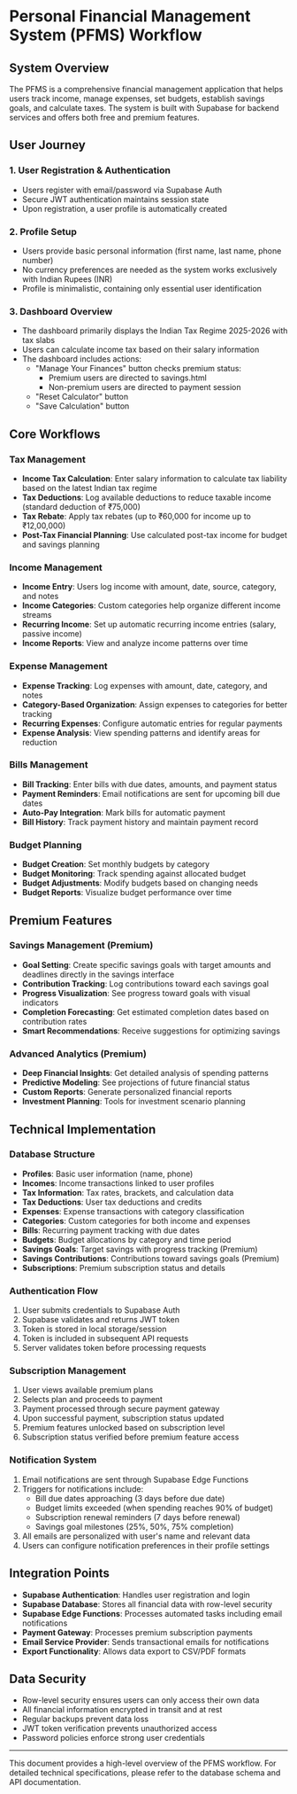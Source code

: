 # Personal Financial Management System (PFMS) Workflow

## System Overview

The PFMS is a comprehensive financial management application that helps users track income, manage expenses, set budgets, establish savings goals, and calculate taxes. The system is built with Supabase for backend services and offers both free and premium features.

## User Journey

### 1. User Registration & Authentication

- Users register with email/password via Supabase Auth
- Secure JWT authentication maintains session state
- Upon registration, a user profile is automatically created

### 2. Profile Setup

- Users provide basic personal information (first name, last name, phone number)
- No currency preferences are needed as the system works exclusively with Indian Rupees (INR)
- Profile is minimalistic, containing only essential user identification

### 3. Dashboard Overview

- The dashboard primarily displays the Indian Tax Regime 2025-2026 with tax slabs
- Users can calculate income tax based on their salary information
- The dashboard includes actions:
  - "Manage Your Finances" button checks premium status:
    - Premium users are directed to savings.html
    - Non-premium users are directed to payment session
  - "Reset Calculator" button
  - "Save Calculation" button

## Core Workflows

### Tax Management

- **Income Tax Calculation**: Enter salary information to calculate tax liability based on the latest Indian tax regime
- **Tax Deductions**: Log available deductions to reduce taxable income (standard deduction of ₹75,000)
- **Tax Rebate**: Apply tax rebates (up to ₹60,000 for income up to ₹12,00,000)
- **Post-Tax Financial Planning**: Use calculated post-tax income for budget and savings planning

### Income Management

- **Income Entry**: Users log income with amount, date, source, category, and notes
- **Income Categories**: Custom categories help organize different income streams
- **Recurring Income**: Set up automatic recurring income entries (salary, passive income)
- **Income Reports**: View and analyze income patterns over time

### Expense Management

- **Expense Tracking**: Log expenses with amount, date, category, and notes
- **Category-Based Organization**: Assign expenses to categories for better tracking
- **Recurring Expenses**: Configure automatic entries for regular payments
- **Expense Analysis**: View spending patterns and identify areas for reduction

### Bills Management

- **Bill Tracking**: Enter bills with due dates, amounts, and payment status
- **Payment Reminders**: Email notifications are sent for upcoming bill due dates
- **Auto-Pay Integration**: Mark bills for automatic payment
- **Bill History**: Track payment history and maintain payment record

### Budget Planning

- **Budget Creation**: Set monthly budgets by category
- **Budget Monitoring**: Track spending against allocated budget
- **Budget Adjustments**: Modify budgets based on changing needs
- **Budget Reports**: Visualize budget performance over time

## Premium Features

### Savings Management (Premium)

- **Goal Setting**: Create specific savings goals with target amounts and deadlines directly in the savings interface
- **Contribution Tracking**: Log contributions toward each savings goal
- **Progress Visualization**: See progress toward goals with visual indicators
- **Completion Forecasting**: Get estimated completion dates based on contribution rates
- **Smart Recommendations**: Receive suggestions for optimizing savings

### Advanced Analytics (Premium)

- **Deep Financial Insights**: Get detailed analysis of spending patterns
- **Predictive Modeling**: See projections of future financial status
- **Custom Reports**: Generate personalized financial reports
- **Investment Planning**: Tools for investment scenario planning

## Technical Implementation

### Database Structure

- **Profiles**: Basic user information (name, phone)
- **Incomes**: Income transactions linked to user profiles
- **Tax Information**: Tax rates, brackets, and calculation data
- **Tax Deductions**: User tax deductions and credits
- **Expenses**: Expense transactions with category classification
- **Categories**: Custom categories for both income and expenses
- **Bills**: Recurring payment tracking with due dates
- **Budgets**: Budget allocations by category and time period
- **Savings Goals**: Target savings with progress tracking (Premium)
- **Savings Contributions**: Contributions toward savings goals (Premium)
- **Subscriptions**: Premium subscription status and details

### Authentication Flow

1. User submits credentials to Supabase Auth
2. Supabase validates and returns JWT token
3. Token is stored in local storage/session
4. Token is included in subsequent API requests
5. Server validates token before processing requests

### Subscription Management

1. User views available premium plans
2. Selects plan and proceeds to payment
3. Payment processed through secure payment gateway
4. Upon successful payment, subscription status updated
5. Premium features unlocked based on subscription level
6. Subscription status verified before premium feature access

### Notification System

1. Email notifications are sent through Supabase Edge Functions
2. Triggers for notifications include:
   - Bill due dates approaching (3 days before due date)
   - Budget limits exceeded (when spending reaches 90% of budget)
   - Subscription renewal reminders (7 days before renewal)
   - Savings goal milestones (25%, 50%, 75% completion)
3. All emails are personalized with user's name and relevant data
4. Users can configure notification preferences in their profile settings

## Integration Points

- **Supabase Authentication**: Handles user registration and login
- **Supabase Database**: Stores all financial data with row-level security
- **Supabase Edge Functions**: Processes automated tasks including email notifications
- **Payment Gateway**: Processes premium subscription payments
- **Email Service Provider**: Sends transactional emails for notifications
- **Export Functionality**: Allows data export to CSV/PDF formats

## Data Security

- Row-level security ensures users can only access their own data
- All financial information encrypted in transit and at rest
- Regular backups prevent data loss
- JWT token verification prevents unauthorized access
- Password policies enforce strong user credentials

---

This document provides a high-level overview of the PFMS workflow. For detailed technical specifications, please refer to the database schema and API documentation.
